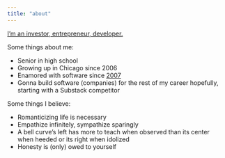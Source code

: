 ```yaml
---
title: "about"
---
```


[I’m an investor, entrepreneur, developer.](https://nat.org)

Some things about me:

- Senior in high school
- Growing up in Chicago since 2006
- Enamored with software since [2007](https://en.wikipedia.org/wiki/IPhone)
- Gonna build software (companies) for the rest of my career hopefully, starting with a Substack competitor

Some things I believe:

- Romanticizing life is necessary
- Empathize infinitely, sympathize sparingly
- A bell curve’s left has more to teach when observed than its center when heeded or its right when idolized
- Honesty is (only) owed to yourself
